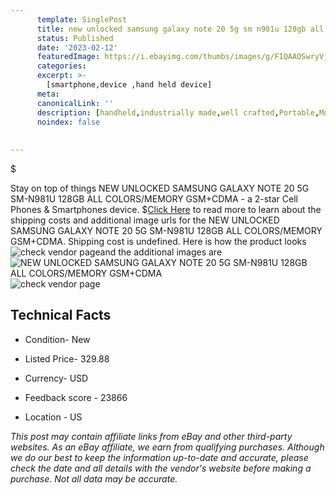 ```yaml
---
      template: SinglePost
      title: new unlocked samsung galaxy note 20 5g sm n981u 128gb all colors memory gsm cdma
      status: Published
      date: '2023-02-12'
      featuredImage: https://i.ebayimg.com/thumbs/images/g/FIQAAOSwryVjt9q~/s-l225.jpg
      categories: 
      excerpt: >-
        [smartphone,device ,hand held device]
      meta:
      canonicalLink: ''
      description: [handheld,industrially made,well crafted,Portable,Mobile,Compact,Convenient,Lightweight,Maneuverable,Man-portable,Miniature,Carriable,Hand-held,Light,Holdable,Transportable,Mobile device,Pocket-sized,On-the-go,Wireless,Cordless,Compact size,Convenient size, smartphone,device ,hand held device]
      noindex: false
      
        
---
```

$

Stay on top of things NEW UNLOCKED SAMSUNG GALAXY NOTE 20 5G SM-N981U 128GB ALL COLORS/MEMORY GSM+CDMA - a 2-star Cell Phones & Smartphones device.
$[Click Here](https://www.ebay.com/itm/195547073395?hash=item2d87838b73%3Ag%3AFIQAAOSwryVjt9q%7E&mkevt=1&mkcid=1&mkrid=711-53200-19255-0&campid=%253CePNCampaignId%253E&customid=%253CreferenceId%253E&toolid=10049) to read more to learn about the shipping costs and additional image urls for the NEW UNLOCKED SAMSUNG GALAXY NOTE 20 5G SM-N981U 128GB ALL COLORS/MEMORY GSM+CDMA. Shipping cost is undefined. Here is how the product looks ![check vendor page](https://i.ebayimg.com/thumbs/images/g/FIQAAOSwryVjt9q~/s-l225.jpg)and the additional images are![NEW UNLOCKED SAMSUNG GALAXY NOTE 20 5G SM-N981U 128GB ALL COLORS/MEMORY GSM+CDMA](https://i.ebayimg.com/images/g/FIQAAOSwryVjt9q~/s-l1600.jpg)![check vendor page](https://origin-galleryplus.ebayimg.com/ws/web/195547073395_2_0_1/225x225.jpg,https://origin-galleryplus.ebayimg.com/ws/web/195547073395_3_0_1/225x225.jpg,https://origin-galleryplus.ebayimg.com/ws/web/195547073395_4_0_1/225x225.jpg,https://origin-galleryplus.ebayimg.com/ws/web/195547073395_5_0_1/225x225.jpg,https://origin-galleryplus.ebayimg.com/ws/web/195547073395_6_0_1/225x225.jpg,https://origin-galleryplus.ebayimg.com/ws/web/195547073395_7_0_1/225x225.jpg)



 ## Technical Facts 



     
      

 - Condition- New 


      

 - Listed Price- 329.88 


      

 - Currency- USD 


      

 - Feedback score - 23866 


      

 - Location - US 


      
      

 *_This post may contain affiliate links from eBay and other third-party websites. As an eBay affiliate, we earn from qualifying purchases. Although we do our best to keep the information up-to-date and accurate, please check the date and all details with the vendor's website before making a purchase. Not all data may be accurate._*






